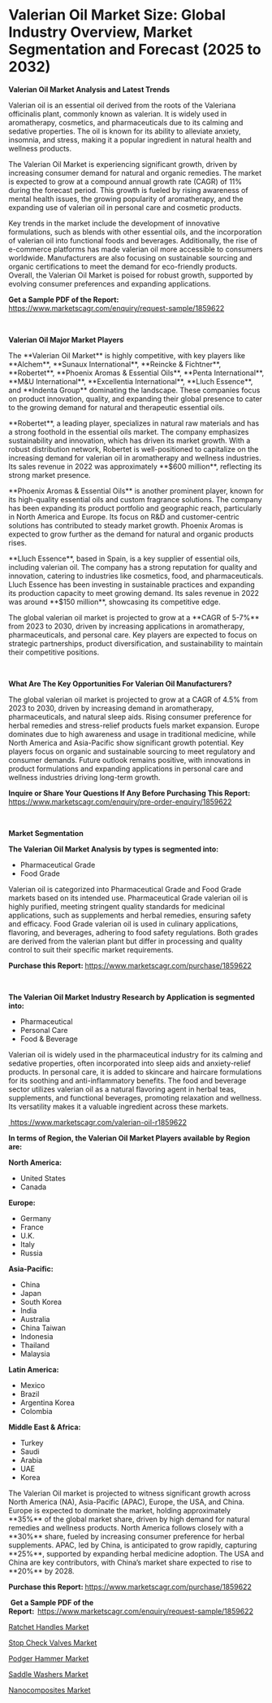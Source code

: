 <p><h1>Valerian Oil Market Size: Global Industry Overview, Market Segmentation and Forecast (2025 to 2032)</h1></p><p><strong>Valerian Oil Market Analysis and Latest Trends</strong></p>
<p><p>Valerian oil is an essential oil derived from the roots of the Valeriana officinalis plant, commonly known as valerian. It is widely used in aromatherapy, cosmetics, and pharmaceuticals due to its calming and sedative properties. The oil is known for its ability to alleviate anxiety, insomnia, and stress, making it a popular ingredient in natural health and wellness products.</p><p>The Valerian Oil Market is experiencing significant growth, driven by increasing consumer demand for natural and organic remedies. The market is expected to grow at a compound annual growth rate (CAGR) of 11% during the forecast period. This growth is fueled by rising awareness of mental health issues, the growing popularity of aromatherapy, and the expanding use of valerian oil in personal care and cosmetic products.</p><p>Key trends in the market include the development of innovative formulations, such as blends with other essential oils, and the incorporation of valerian oil into functional foods and beverages. Additionally, the rise of e-commerce platforms has made valerian oil more accessible to consumers worldwide. Manufacturers are also focusing on sustainable sourcing and organic certifications to meet the demand for eco-friendly products. Overall, the Valerian Oil Market is poised for robust growth, supported by evolving consumer preferences and expanding applications.</p></p>
<p><strong>Get a Sample PDF of the Report:&nbsp;</strong> <a href="https://www.marketscagr.com/enquiry/request-sample/1859622?utm_campaign=1902&utm_medium=2&utm_source=Github&utm_content=ia&utm_term=24012025&utm_id=valerian-oil">https://www.marketscagr.com/enquiry/request-sample/1859622</a></p>
<p>&nbsp;</p>
<p><strong>Valerian Oil Major Market Players</strong></p>
<p><p>The **Valerian Oil Market** is highly competitive, with key players like **Alchem**, **Sunaux International**, **Reincke & Fichtner**, **Robertet**, **Phoenix Aromas & Essential Oils**, **Penta International**, **M&U International**, **Excellentia International**, **Lluch Essence**, and **Indenta Group** dominating the landscape. These companies focus on product innovation, quality, and expanding their global presence to cater to the growing demand for natural and therapeutic essential oils.</p><p>**Robertet**, a leading player, specializes in natural raw materials and has a strong foothold in the essential oils market. The company emphasizes sustainability and innovation, which has driven its market growth. With a robust distribution network, Robertet is well-positioned to capitalize on the increasing demand for valerian oil in aromatherapy and wellness industries. Its sales revenue in 2022 was approximately **$600 million**, reflecting its strong market presence.</p><p>**Phoenix Aromas & Essential Oils** is another prominent player, known for its high-quality essential oils and custom fragrance solutions. The company has been expanding its product portfolio and geographic reach, particularly in North America and Europe. Its focus on R&D and customer-centric solutions has contributed to steady market growth. Phoenix Aromas is expected to grow further as the demand for natural and organic products rises.</p><p>**Lluch Essence**, based in Spain, is a key supplier of essential oils, including valerian oil. The company has a strong reputation for quality and innovation, catering to industries like cosmetics, food, and pharmaceuticals. Lluch Essence has been investing in sustainable practices and expanding its production capacity to meet growing demand. Its sales revenue in 2022 was around **$150 million**, showcasing its competitive edge.</p><p>The global valerian oil market is projected to grow at a **CAGR of 5-7%** from 2023 to 2030, driven by increasing applications in aromatherapy, pharmaceuticals, and personal care. Key players are expected to focus on strategic partnerships, product diversification, and sustainability to maintain their competitive positions.</p></p>
<p>&nbsp;</p>
<p><strong>What Are The Key Opportunities For Valerian Oil Manufacturers?</strong></p>
<p><p>The global valerian oil market is projected to grow at a CAGR of 4.5% from 2023 to 2030, driven by increasing demand in aromatherapy, pharmaceuticals, and natural sleep aids. Rising consumer preference for herbal remedies and stress-relief products fuels market expansion. Europe dominates due to high awareness and usage in traditional medicine, while North America and Asia-Pacific show significant growth potential. Key players focus on organic and sustainable sourcing to meet regulatory and consumer demands. Future outlook remains positive, with innovations in product formulations and expanding applications in personal care and wellness industries driving long-term growth.</p></p>
<p><strong>Inquire or Share Your Questions If Any Before Purchasing This Report:</strong> <a href="https://www.marketscagr.com/enquiry/pre-order-enquiry/1859622?utm_campaign=1902&utm_medium=2&utm_source=Github&utm_content=ia&utm_term=24012025&utm_id=valerian-oil">https://www.marketscagr.com/enquiry/pre-order-enquiry/1859622</a></p>
<p>&nbsp;</p>
<p><strong>Market Segmentation</strong></p>
<p><strong>The Valerian Oil Market Analysis by types is segmented into:</strong></p>
<p><ul><li>Pharmaceutical Grade</li><li>Food Grade</li></ul></p>
<p><p>Valerian oil is categorized into Pharmaceutical Grade and Food Grade markets based on its intended use. Pharmaceutical Grade valerian oil is highly purified, meeting stringent quality standards for medicinal applications, such as supplements and herbal remedies, ensuring safety and efficacy. Food Grade valerian oil is used in culinary applications, flavoring, and beverages, adhering to food safety regulations. Both grades are derived from the valerian plant but differ in processing and quality control to suit their specific market requirements.</p></p>
<p><strong>Purchase this Report:&nbsp;</strong><a href="https://www.marketscagr.com/purchase/1859622?utm_campaign=1902&utm_medium=2&utm_source=Github&utm_content=ia&utm_term=24012025&utm_id=valerian-oil">https://www.marketscagr.com/purchase/1859622</a></p>
<p>&nbsp;</p>
<p><strong>The Valerian Oil Market Industry Research by Application is segmented into:</strong></p>
<p><ul><li>Pharmaceutical</li><li>Personal Care</li><li>Food & Beverage</li></ul></p>
<p><p>Valerian oil is widely used in the pharmaceutical industry for its calming and sedative properties, often incorporated into sleep aids and anxiety-relief products. In personal care, it is added to skincare and haircare formulations for its soothing and anti-inflammatory benefits. The food and beverage sector utilizes valerian oil as a natural flavoring agent in herbal teas, supplements, and functional beverages, promoting relaxation and wellness. Its versatility makes it a valuable ingredient across these markets.</p></p>
<p><a href="https://www.marketscagr.com/valerian-oil-r1859622?utm_campaign=1902&utm_medium=2&utm_source=Github&utm_content=ia&utm_term=24012025&utm_id=valerian-oil">&nbsp;https://www.marketscagr.com/valerian-oil-r1859622</a></p>
<p><strong>In terms of Region, the Valerian Oil Market Players available by Region are:</strong></p>
<p>
    <p> <strong> North America: </strong>
        <ul>
            <li>United States</li>
            <li>Canada</li>
        </ul>
        </p> 
    <p> <strong> Europe: </strong>
        <ul>
            <li>Germany</li>
            <li>France</li>
            <li>U.K.</li>
            <li>Italy</li>
            <li>Russia</li>
        </ul>
        </p> 
    <p> <strong> Asia-Pacific: </strong>
        <ul>
            <li>China</li>
            <li>Japan</li>
            <li>South Korea</li>
            <li>India</li>
            <li>Australia</li>
            <li>China Taiwan</li>
            <li>Indonesia</li>
            <li>Thailand</li>
            <li>Malaysia</li>
        </ul>
        </p> 
    <p> <strong> Latin America: </strong>
        <ul>
            <li>Mexico</li>
            <li>Brazil</li>
            <li>Argentina Korea</li>
            <li>Colombia</li>
        </ul>
        </p> 
    <p> <strong> Middle East & Africa: </strong>
        <ul>
            <li>Turkey</li>
            <li>Saudi</li>
            <li>Arabia</li>
            <li>UAE</li>
            <li>Korea</li>
        </ul>
    </p>
    </p>
<p><p>The Valerian Oil market is projected to witness significant growth across North America (NA), Asia-Pacific (APAC), Europe, the USA, and China. Europe is expected to dominate the market, holding approximately **35%** of the global market share, driven by high demand for natural remedies and wellness products. North America follows closely with a **30%** share, fueled by increasing consumer preference for herbal supplements. APAC, led by China, is anticipated to grow rapidly, capturing **25%**, supported by expanding herbal medicine adoption. The USA and China are key contributors, with China’s market share expected to rise to **20%** by 2028.</p></p>
<p><strong>Purchase this Report: </strong><a href="https://www.marketscagr.com/purchase/1859622?utm_campaign=1902&utm_medium=2&utm_source=Github&utm_content=ia&utm_term=24012025&utm_id=valerian-oil">https://www.marketscagr.com/purchase/1859622</a></p>
<p>&nbsp;<strong>Get a Sample PDF of the Report:&nbsp;&nbsp;</strong><a href="https://www.marketscagr.com/enquiry/request-sample/1859622?utm_campaign=1902&utm_medium=2&utm_source=Github&utm_content=ia&utm_term=24012025&utm_id=valerian-oil">https://www.marketscagr.com/enquiry/request-sample/1859622</a></p>
<p><strong></strong></p>
<p><p><a href="https://www.linkedin.com/pulse/ratchet-handles-market-tracking-sales-employment-83-growth-zfkdf?utm_campaign=1902&utm_medium=2&utm_source=Github&utm_content=ia&utm_term=24012025&utm_id=valerian-oil">Ratchet Handles Market</a></p><p><a href="https://www.linkedin.com/pulse/stop-check-valves-market-analysis-trends-development-insights-atpff?utm_campaign=1902&utm_medium=2&utm_source=Github&utm_content=ia&utm_term=24012025&utm_id=valerian-oil">Stop Check Valves Market</a></p><p><a href="https://www.linkedin.com/pulse/sales-projections-analysis-podger-hammer-market-expected-cagr-44gbf?utm_campaign=1902&utm_medium=2&utm_source=Github&utm_content=ia&utm_term=24012025&utm_id=valerian-oil">Podger Hammer Market</a></p><p><a href="https://www.linkedin.com/pulse/saddle-washers-market-evolution-future-outlook-forecasting-f0hzf?utm_campaign=1902&utm_medium=2&utm_source=Github&utm_content=ia&utm_term=24012025&utm_id=valerian-oil">Saddle Washers Market</a></p><p><a href="https://github.com/FassouRP/Market-Research-Report-List-6/blob/main/nanocomposites-market.md?utm_campaign=1902&utm_medium=2&utm_source=Github&utm_content=ia&utm_term=24012025&utm_id=valerian-oil">Nanocomposites Market</a></p></p>
